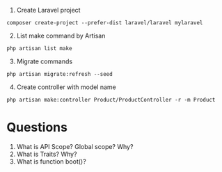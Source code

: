 1. Create Laravel project

`composer create-project --prefer-dist laravel/laravel mylaravel`

2. List make command by Artisan

`php artisan list make`

3. Migrate commands

`php artisan migrate:refresh --seed`

4. Create controller with model name

`php artisan make:controller Product/ProductController -r -m Product`

# Questions

1. What is API Scope? Global scope? Why?
2. What is Traits? Why?
3. What is function boot()?



